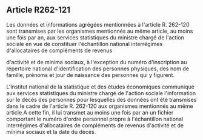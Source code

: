 ## Article R262-121

Les données et informations agrégées mentionnées à l'article R. 262-120 sont transmises par les organismes
mentionnés au même article, au moins une fois par an, aux services statistiques du ministre chargé de l'action
sociale en vue de constituer l'échantillon national interrégimes d'allocataires de compléments de revenus


d'activité et de minima sociaux, à l'exception du numéro d'inscription au répertoire national d'identification
des personnes physiques, des nom de famille, prénoms et jour de naissance des personnes qui y figurent.

L'Institut national de la statistique et des études économiques communique aux services statistiques du
ministre chargé de l'action sociale l'information sur le décès des personnes pour lesquelles des données ont
été transmises dans le cadre de l'article R. 262-120 aux organismes mentionnés au même article.A cette
fin, il lui transmet au moins une fois par an un fichier comportant le numéro d'ordre personnel propre à
l'échantillon national interrégimes d'allocataires de compléments de revenus d'activité et de minima sociaux
et la date du décès.

